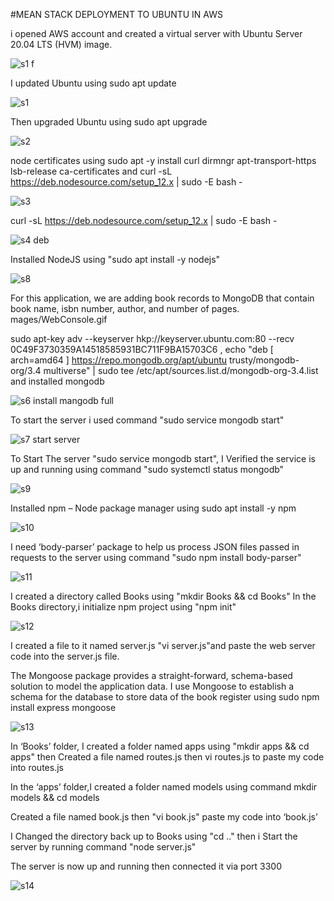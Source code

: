 
#MEAN STACK DEPLOYMENT TO UBUNTU IN AWS

i opened AWS account and created a virtual server with Ubuntu Server 20.04 LTS (HVM) image.

![s1 f](https://user-images.githubusercontent.com/94229949/170739547-d5a855ea-b5d0-4688-babd-e25378eb1980.png)

I updated Ubuntu using sudo apt update

![s1](https://user-images.githubusercontent.com/94229949/170739838-5fda056d-26b3-43f5-aba6-b7abd0f8b2cd.png)

Then upgraded Ubuntu using sudo apt upgrade

![s2](https://user-images.githubusercontent.com/94229949/170740079-d861c2ad-56e3-40e5-a3dd-08fb5ab98b0b.png)

node certificates using  sudo apt -y install curl dirmngr apt-transport-https lsb-release ca-certificates and curl -sL https://deb.nodesource.com/setup_12.x | sudo -E bash -

![s3](https://user-images.githubusercontent.com/94229949/170740555-ecfba62c-0a06-4602-ba8a-5fa978a8f81b.png)

curl -sL https://deb.nodesource.com/setup_12.x | sudo -E bash -

![s4 deb ](https://user-images.githubusercontent.com/94229949/170740859-ec94f1c6-b187-403b-8336-e2e930c894dd.png)

Installed  NodeJS using "sudo apt install -y nodejs"


![s8](https://user-images.githubusercontent.com/94229949/170741555-1b5bb1b7-c776-4aa4-ae46-d86fa5398a30.png)

For this application, we are adding book records to MongoDB that contain book name, isbn number, author, and number of pages.
mages/WebConsole.gif

sudo apt-key adv --keyserver hkp://keyserver.ubuntu.com:80 --recv 0C49F3730359A14518585931BC711F9BA15703C6 , echo "deb [ arch=amd64 ] https://repo.mongodb.org/apt/ubuntu trusty/mongodb-org/3.4 multiverse" | sudo tee /etc/apt/sources.list.d/mongodb-org-3.4.list and installed mongodb

![s6 install mangodb full](https://user-images.githubusercontent.com/94229949/170742368-fbabed30-f982-4b1a-aa8d-c60ccd69d804.png)

To start the server i used command "sudo service mongodb start"

![s7 start server](https://user-images.githubusercontent.com/94229949/170742568-651575a0-9624-4905-9498-653a309051a7.png)

To Start The server "sudo service mongodb start", I Verified the service is up and running using command "sudo systemctl status mongodb"

![s9](https://user-images.githubusercontent.com/94229949/170743191-3e332065-3ebe-491c-af60-98466a83264f.png)

Installed npm – Node package manager using sudo apt install -y npm

![s10](https://user-images.githubusercontent.com/94229949/170743690-73199cf7-00b3-47a0-8d6a-c009062e1f30.png)

I need ‘body-parser’ package to help us process JSON files passed in requests to the server using command "sudo npm install body-parser"

![s11](https://user-images.githubusercontent.com/94229949/170744010-c0a8b03a-7ec7-4fb0-a87e-de849b04ee26.png)

I created a directory called Books using "mkdir Books && cd Books" In the Books directory,i initialize npm project using  "npm init"

![s12](https://user-images.githubusercontent.com/94229949/170744591-491abf9d-5879-47d2-a2b7-b030ed0caaf8.png)

I created a file to it named server.js "vi server.js"and paste the web server code into the server.js file.

The Mongoose package  provides a straight-forward, schema-based solution to model the application data. I use Mongoose to establish a schema for the database to store data of the book register using sudo npm install express mongoose

![s13](https://user-images.githubusercontent.com/94229949/170747144-7e1ad936-11ca-40b4-8f8a-d08fa8404b15.png)

In ‘Books’ folder, I created a folder named apps using "mkdir apps && cd apps" then Created a file named routes.js then vi routes.js to  paste my code into routes.js

In the ‘apps’ folder,I created a folder named models using command mkdir models && cd models 

Created a file named book.js then "vi book.js" paste my code into ‘book.js’

I Changed the directory back up to Books using "cd .." then i Start the server by running command "node server.js"

The server is now up and running then connected it via port 3300

![s14](https://user-images.githubusercontent.com/94229949/170751803-d7ae80f9-d6a0-47f4-9c87-4821eff97cee.png)

